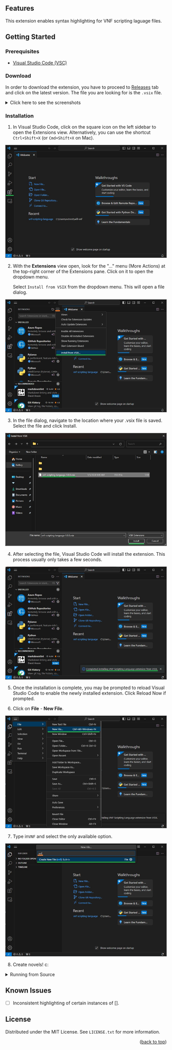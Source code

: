## Features

This extension enables syntax highlighting for VNF scripting laguage files.



<!-- GETTING STARTED -->
## Getting Started

### Prerequisites

- [Visual Studio Code (VSC)](https://code.visualstudio.com/download)

### Download

In order to download the extension, you have to proceed to [Releases](https://github.com/ev3rest/vnf-scripting-language/releases) tab and click on the latest version. The file you are looking for is the `.vsix` file.

<details>

<summary>Click here to see the screenshots</summary>

1. The [Releases](https://github.com/ev3rest/vnf-scripting-language/releases) tab can be found on the right side of this repo.

![Step 1](images/download/1.jpg)

2. Look for the latest version of the release. Under the release, you need the `.vsix` file.

![Step 2](images/download/2.jpg)

*Hint: 1.2 is newer than 1.0, 2.0 is newer than 1.2*

</details>

### Installation

1. In Visual Studio Code, click on the square icon on the left sidebar to open the Extensions view. Alternatively, you can use the shortcut `Ctrl+Shift+X` (or `Cmd+Shift+X` on Mac).

![Step 1](images/installation/1.jpg)

2. With the **Extensions** view open, look for the "..." menu (More Actions) at the top-right corner of the Extensions pane. Click on it to open the dropdown menu.

    Select `Install from VSIX` from the dropdown menu. This will open a file dialog.

![Step 2](images/installation/2.jpg)

3. In the file dialog, navigate to the location where your .vsix file is saved. Select the file and click Install.

![Step 3](images/installation/3.jpg)

4. After selecting the file, Visual Studio Code will install the extension. This process usually only takes a few seconds.

![Step 4](images/installation/4.jpg)

5. Once the installation is complete, you may be prompted to reload Visual Studio Code to enable the newly installed extension. Click Reload Now if prompted.

6. Click on **File** - **New File**.

![Step 6](images/installation/6.jpg)

7. Type in`VNF` and select the only available option.

![Step 7](images/installation/7.jpg)

8. Create novels! c:

<details>

<summary>Running from Source</summary>

### Running from Source

1. Open new VSCode windows

2. Open the source files folder: **File** - **Open Folder** and select your `vnf-scripting-language` folder.

3. Press F5 to Run

4. This will open a new instance of VSCode with the extension loaded. You should be able to create and open files here.

Building from source would require installation of `vsce` npm package. You should be able to run `vsce package` in this repo's folder and get a packaged extension file (`.vsix`).

</details>


## Known Issues

- [ ] Inconsistent highlighting of certain instances of [].

<!-- LICENSE -->
## License

Distributed under the MIT License. See `LICENSE.txt` for more information.

<p align="right">(<a href="#features">back to top</a>)</p>